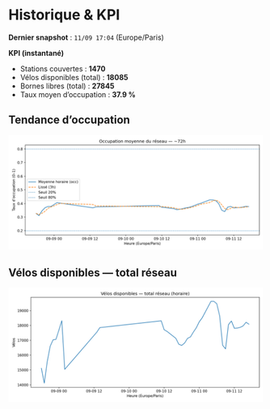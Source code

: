 # Historique & KPI

**Dernier snapshot** : `11/09 17:04` (Europe/Paris)

**KPI (instantané)**

- Stations couvertes : **1470**
- Vélos disponibles (total) : **18085**
- Bornes libres (total) : **27845**
- Taux moyen d’occupation : **37.9 %**

## Tendance d’occupation

![Mean occupancy](assets/figs/occupancy_last72h.png)

## Vélos disponibles — total réseau

![Bikes total](assets/figs/bikes_total_last72h.png)
